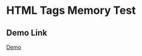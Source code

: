 # HTML Tags Memory Test
## Demo Link
[Demo](https://mahmoud-abuyoussef.github.io/HTML_Tags_Memory_Test/)
